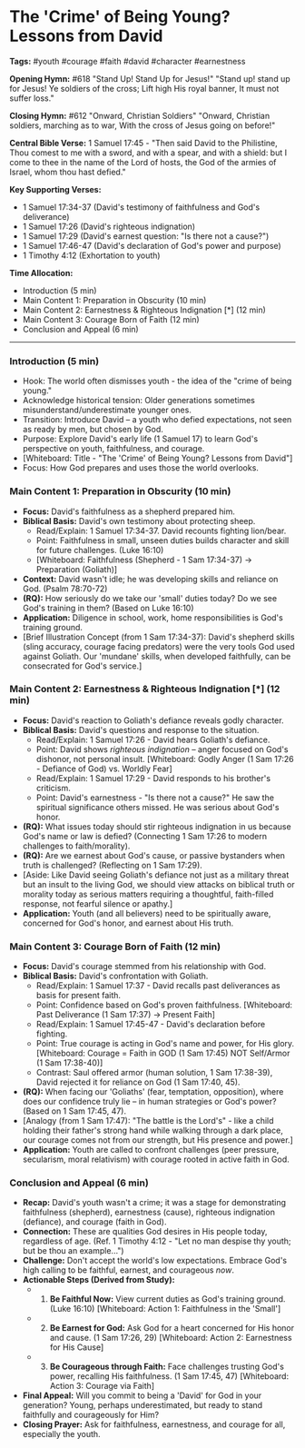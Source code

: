 # The 'Crime' of Being Young? Lessons from David

**Tags:** #youth #courage #faith #david #character #earnestness

**Opening Hymn:** #618 "Stand Up! Stand Up for Jesus!"
"Stand up! stand up for Jesus! Ye soldiers of the cross; Lift high His royal banner, It must not suffer loss."

**Closing Hymn:** #612 "Onward, Christian Soldiers"
"Onward, Christian soldiers, marching as to war, With the cross of Jesus going on before!"

**Central Bible Verse:** 1 Samuel 17:45 - "Then said David to the Philistine, Thou comest to me with a sword, and with a spear, and with a shield: but I come to thee in the name of the Lord of hosts, the God of the armies of Israel, whom thou hast defied."

**Key Supporting Verses:**
*   1 Samuel 17:34-37 (David's testimony of faithfulness and God's deliverance)
*   1 Samuel 17:26 (David's righteous indignation)
*   1 Samuel 17:29 (David's earnest question: "Is there not a cause?")
*   1 Samuel 17:46-47 (David's declaration of God's power and purpose)
*   1 Timothy 4:12 (Exhortation to youth)

**Time Allocation:**
- Introduction (5 min)
- Main Content 1: Preparation in Obscurity (10 min)
- Main Content 2: Earnestness & Righteous Indignation [*] (12 min)
- Main Content 3: Courage Born of Faith (12 min)
- Conclusion and Appeal (6 min)

---

### Introduction (5 min)
-   Hook: The world often dismisses youth - the idea of the "crime of being young."
-   Acknowledge historical tension: Older generations sometimes misunderstand/underestimate younger ones.
-   Transition: Introduce David – a youth who defied expectations, not seen as ready by men, but chosen by God.
-   Purpose: Explore David's early life (1 Samuel 17) to learn God's perspective on youth, faithfulness, and courage.
-   [Whiteboard: Title - "The 'Crime' of Being Young? Lessons from David"]
-   Focus: How God prepares and uses those the world overlooks.

### Main Content 1: Preparation in Obscurity (10 min)
-   **Focus:** David's faithfulness as a shepherd prepared him.
-   **Biblical Basis:** David's own testimony about protecting sheep.
    -   Read/Explain: 1 Samuel 17:34-37. David recounts fighting lion/bear.
    -   Point: Faithfulness in small, unseen duties builds character and skill for future challenges. (Luke 16:10)
    -   [Whiteboard: Faithfulness (Shepherd - 1 Sam 17:34-37) -> Preparation (Goliath)]
-   **Context:** David wasn't idle; he was developing skills and reliance on God. (Psalm 78:70-72)
-   **(RQ):** How seriously do we take our 'small' duties today? Do we see God's training in them? (Based on Luke 16:10)
-   **Application:** Diligence in school, work, home responsibilities is God's training ground.
-   [Brief Illustration Concept (from 1 Sam 17:34-37): David's shepherd skills (sling accuracy, courage facing predators) were the very tools God used against Goliath. Our 'mundane' skills, when developed faithfully, can be consecrated for God's service.]

### Main Content 2: Earnestness & Righteous Indignation [*] (12 min)
-   **Focus:** David's reaction to Goliath's defiance reveals godly character.
-   **Biblical Basis:** David's questions and response to the situation.
    -   Read/Explain: 1 Samuel 17:26 - David hears Goliath's defiance.
    -   Point: David shows *righteous indignation* – anger focused on God's dishonor, not personal insult. [Whiteboard: Godly Anger (1 Sam 17:26 - Defiance of God) vs. Worldly Fear]
    -   Read/Explain: 1 Samuel 17:29 - David responds to his brother's criticism.
    -   Point: David's earnestness - "Is there not a cause?" He saw the spiritual significance others missed. He was serious about God's honor.
-   **(RQ):** What issues today should stir righteous indignation in us because God's name or law is defied? (Connecting 1 Sam 17:26 to modern challenges to faith/morality).
-   **(RQ):** Are we earnest about God's cause, or passive bystanders when truth is challenged? (Reflecting on 1 Sam 17:29).
-   [Aside: Like David seeing Goliath's defiance not just as a military threat but an insult to the living God, we should view attacks on biblical truth or morality today as serious matters requiring a thoughtful, faith-filled response, not fearful silence or apathy.]
-   **Application:** Youth (and all believers) need to be spiritually aware, concerned for God's honor, and earnest about His truth.

### Main Content 3: Courage Born of Faith (12 min)
-   **Focus:** David's courage stemmed from his relationship with God.
-   **Biblical Basis:** David's confrontation with Goliath.
    -   Read/Explain: 1 Samuel 17:37 - David recalls past deliverances as basis for present faith.
    -   Point: Confidence based on God's proven faithfulness. [Whiteboard: Past Deliverance (1 Sam 17:37) -> Present Faith]
    -   Read/Explain: 1 Samuel 17:45-47 - David's declaration before fighting.
    -   Point: True courage is acting in God's name and power, for His glory. [Whiteboard: Courage = Faith in GOD (1 Sam 17:45) NOT Self/Armor (1 Sam 17:38-40)]
    -   Contrast: Saul offered armor (human solution, 1 Sam 17:38-39), David rejected it for reliance on God (1 Sam 17:40, 45).
-   **(RQ):** When facing our 'Goliaths' (fear, temptation, opposition), where does our confidence truly lie – in human strategies or God's power? (Based on 1 Sam 17:45, 47).
-   [Analogy (from 1 Sam 17:47): "The battle is the Lord's" - like a child holding their father's strong hand while walking through a dark place, our courage comes not from our strength, but His presence and power.]
-   **Application:** Youth are called to confront challenges (peer pressure, secularism, moral relativism) with courage rooted in active faith in God.

### Conclusion and Appeal (6 min)
-   **Recap:** David's youth wasn't a crime; it was a stage for demonstrating faithfulness (shepherd), earnestness (cause), righteous indignation (defiance), and courage (faith in God).
-   **Connection:** These are qualities God desires in His people today, regardless of age. (Ref. 1 Timothy 4:12 - "Let no man despise thy youth; but be thou an example...")
-   **Challenge:** Don't accept the world's low expectations. Embrace God's high calling to be faithful, earnest, and courageous *now*.
-   **Actionable Steps (Derived from Study):**
    -   1.  **Be Faithful Now:** View current duties as God's training ground. (Luke 16:10) [Whiteboard: Action 1: Faithfulness in the 'Small']
    -   2.  **Be Earnest for God:** Ask God for a heart concerned for His honor and cause. (1 Sam 17:26, 29) [Whiteboard: Action 2: Earnestness for His Cause]
    -   3.  **Be Courageous through Faith:** Face challenges trusting God's power, recalling His faithfulness. (1 Sam 17:45, 47) [Whiteboard: Action 3: Courage via Faith]
-   **Final Appeal:** Will you commit to being a 'David' for God in your generation? Young, perhaps underestimated, but ready to stand faithfully and courageously for Him?
-   **Closing Prayer:** Ask for faithfulness, earnestness, and courage for all, especially the youth.